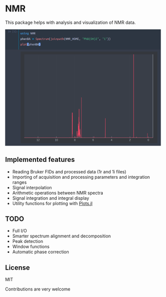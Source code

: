 # NMR
This package helps with analysis and visualization of NMR data.

![screenshot](screenshot.png)

## Implemented features
* Reading Bruker FIDs and processed data (1r and 1i files)
* Importing of acquisition and processing parameters and integration ranges
* Signal interpolation
* Arithmetic operations between NMR spectra
* Signal integration and integral display
* Utility functions for plotting with
  [Plots.jl](https://github.com/JuliaPlots/Plots.jl)

## TODO
* Full I/O
* Smarter spectrum alignment and decomposition
* Peak detection
* Window functions
* Automatic phase correction

## License
MIT

Contributions are very welcome
